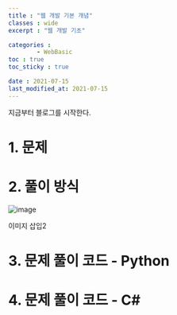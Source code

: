 ```yaml
---
title : "웹 개발 기본 개념"
classes : wide
excerpt : "웹 개발 기초"

categories : 
        - WebBasic
toc : true
toc_sticky : true

date : 2021-07-15
last_modified_at: 2021-07-15
---
```


지금부터 블로그를 시작한다.

# 1. 문제 


# 2. 풀이 방식

![image](https://user-images.githubusercontent.com/58183633/117412852-38325800-af50-11eb-8a25-2027c3465ed6.png)

이미지 삽입2

# 3. 문제 풀이 코드 - Python

# 4. 문제 풀이 코드 - C#
